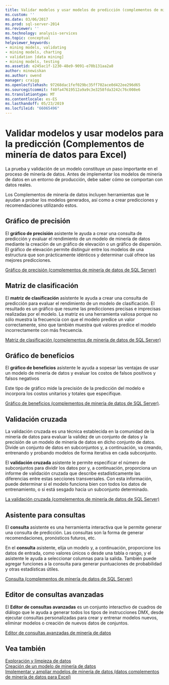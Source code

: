 ```yaml
---
title: Validar modelos y usar modelos de predicción (complementos de minería de datos para Excel de datos) | Microsoft Docs
ms.custom: ''
ms.date: 03/06/2017
ms.prod: sql-server-2014
ms.reviewer: ''
ms.technology: analysis-services
ms.topic: conceptual
helpviewer_keywords:
- mining models, validating
- mining models, charting
- validation [data mining]
- mining models, testing
ms.assetid: e245ac1f-1230-48e9-9091-e70b131aa2a8
author: minewiskan
ms.author: owend
manager: craigg
ms.openlocfilehash: 97268dac1fef029bc35ff702ace0d422ee296d65
ms.sourcegitcommit: f40fa47619512a9a9c3e3258fda3242c76c008e6
ms.translationtype: MT
ms.contentlocale: es-ES
ms.lasthandoff: 05/23/2019
ms.locfileid: "66065496"
---
```

# <a name="validating-models-and-using-models-for-prediction-data-mining-add-ins-for-excel"></a>Validar modelos y usar modelos para la predicción (Complementos de minería de datos para Excel)
  La prueba y validación de un modelo constituye un paso importante en el proceso de minería de datos. Antes de implementar los modelos de minería de datos en un entorno de producción, debe saber cómo se comportan con datos reales.  
  
 Los Complementos de minería de datos incluyen herramientas que le ayudan a probar los modelos generados, así como a crear predicciones y recomendaciones utilizando estos.  
  
## <a name="accuracy-chart"></a>Gráfico de precisión  
 El **gráfico de precisión** asistente le ayuda a crear una consulta de predicción y evaluar el rendimiento de un modelo de minería de datos mediante la creación de un gráfico de elevación o un gráfico de dispersión. El gráfico de elevación permite distinguir entre los modelos de una estructura que son prácticamente idénticos y determinar cuál ofrece las mejores predicciones.  
  
 [Gráfico de precisión &#40;complementos de minería de datos de SQL Server&#41;](accuracy-chart-sql-server-data-mining-add-ins.md)  
  
## <a name="classification-matrix"></a>Matriz de clasificación  
 El **matriz de clasificación** asistente le ayuda a crear una consulta de predicción para evaluar el rendimiento de un modelo de clasificación. El resultado es un gráfico que resume las predicciones precisas e imprecisas realizadas por el modelo. La matriz es una herramienta valiosa porque no sólo muestra la frecuencia con que el modelo predice un valor correctamente, sino que también muestra qué valores predice el modelo incorrectamente con más frecuencia.  
  
 [Matriz de clasificación &#40;complementos de minería de datos de SQL Server&#41;](classification-matrix-sql-server-data-mining-add-ins.md)  
  
## <a name="profit-chart"></a>Gráfico de beneficios  
 El **gráfico de beneficios** asistente le ayuda a sopesar las ventajas de usar un modelo de minería de datos y evaluar los costos de falsos positivos y falsos negativos  
  
 Este tipo de gráfico mide la precisión de la predicción del modelo e incorpora los costos unitarios y totales que especifique.  
  
 [Gráfico de beneficios &#40;complementos de minería de datos de SQL Server&#41;](profit-chart-sql-server-data-mining-add-ins.md).  
  
## <a name="cross-validation"></a>Validación cruzada  
 La validación cruzada es una técnica establecida en la comunidad de la minería de datos para evaluar la validez de un conjunto de datos y la precisión de un modelo de minería de datos en dicho conjunto de datos. Divide un conjunto de datos en subconjuntos y, a continuación, va creando, entrenando y probando modelos de forma iterativa en cada subconjunto.  
  
 El **validación cruzada** asistente le permite especificar el número de subconjuntos para dividir los datos por y, a continuación, proporciona un informe de validación cruzada que describe estadísticamente las diferencias entre estas secciones transversales. Con esta información, puede determinar si el modelo funciona bien con todos los datos de entrenamiento, o si está sesgado hacia un subconjunto determinado.  
  
 [La validación cruzada &#40;complementos de minería de datos de SQL Server&#41;](cross-validation-sql-server-data-mining-add-ins.md)  
  
## <a name="query-wizard"></a>Asistente para consultas  
 El **consulta** asistente es una herramienta interactiva que le permite generar una consulta de predicción. Las consultas son la forma de generar recomendaciones, pronósticos futuros, etc.  
  
 En el **consulta** asistente, elija un modelo y, a continuación, proporcione los datos de entrada, como valores únicos o desde una tabla o rango, y el asistente le ayuda a seleccionar columnas para la salida. También puede agregar funciones a la consulta para generar puntuaciones de probabilidad y otras estadísticas útiles.  
  
 [Consulta &#40;complementos de minería de datos de SQL Server&#41;](query-sql-server-data-mining-add-ins.md)  
  
## <a name="advanced-query-editor"></a>Editor de consultas avanzadas  
 El **Editor de consultas avanzadas** es un conjunto interactivo de cuadros de diálogo que le ayuda a generar todos los tipos de instrucciones DMX, desde ejecutar consultas personalizadas para crear y entrenar modelos nuevos, eliminar modelos o creación de nuevos datos de conjuntos.  
  
 [Editor de consultas avanzadas de minería de datos](advanced-data-mining-query-editor.md)  
  
## <a name="see-also"></a>Vea también  
 [Exploración y limpieza de datos](exploring-and-cleaning-data.md)   
 [Creación de un modelo de minería de datos](creating-a-data-mining-model.md)   
 [Implementar y ampliar modelos de minería de datos &#40;datos complementos de minería de datos para Excel&#41;](deploying-and-scaling-mining-models-data-mining-add-ins-for-excel.md)  
  
  
